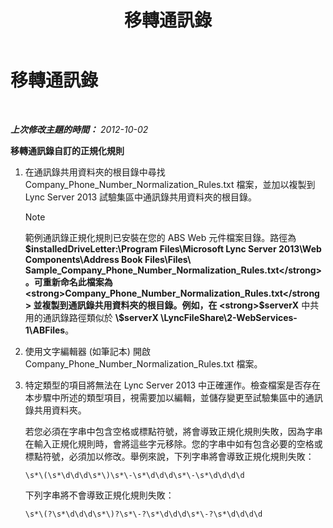 ﻿---
title: 移轉通訊錄
TOCTitle: 移轉通訊錄
ms:assetid: b6e000ce-8b2e-460c-8a8b-000254b9d778
ms:mtpsurl: https://technet.microsoft.com/zh-tw/library/JJ205198(v=OCS.15)
ms:contentKeyID: 49292086
ms.date: 08/10/2015
mtps_version: v=OCS.15
ms.translationtype: HT
---

# 移轉通訊錄

 

_**上次修改主題的時間：** 2012-10-02_

**移轉通訊錄自訂的正規化規則**

1.  在通訊錄共用資料夾的根目錄中尋找 Company\_Phone\_Number\_Normalization\_Rules.txt 檔案，並加以複製到 Lync Server 2013 試驗集區中通訊錄共用資料夾的根目錄。
    
    > [!NOTE]  
    > 範例通訊錄正規化規則已安裝在您的 ABS Web 元件檔案目錄。路徑為 <strong>$installedDriveLetter:\Program Files\Microsoft Lync Server 2013\Web Components\Address Book Files\Files\ Sample_Company_Phone_Number_Normalization_Rules.txt</strong>。可重新命名此檔案為  <strong>Company_Phone_Number_Normalization_Rules.txt</strong> 並複製到通訊錄共用資料夾的根目錄。例如，在 <strong>$serverX</strong> 中共用的通訊錄路徑類似於 <strong>\\$serverX \LyncFileShare\2-WebServices-1\ABFiles</strong>。
    


2.  使用文字編輯器 (如筆記本) 開啟 Company\_Phone\_Number\_Normalization\_Rules.txt 檔案。

3.  特定類型的項目將無法在 Lync Server 2013 中正確運作。檢查檔案是否存在本步驟中所述的類型項目，視需要加以編輯，並儲存變更至試驗集區中的通訊錄共用資料夾。
    
    若您必須在字串中包含空格或標點符號，將會導致正規化規則失敗，因為字串在輸入正規化規則時，會將這些字元移除。您的字串中如有包含必要的空格或標點符號，必須加以修改。舉例來說，下列字串將會導致正規化規則失敗：
    
        \s*\(\s*\d\d\d\s*\)\s*\-\s*\d\d\d\s*\-\s*\d\d\d\d
    
    下列字串將不會導致正規化規則失敗：
    
        \s*\(?\s*\d\d\d\s*\)?\s*\-?\s*\d\d\d\s*\-?\s*\d\d\d\d

